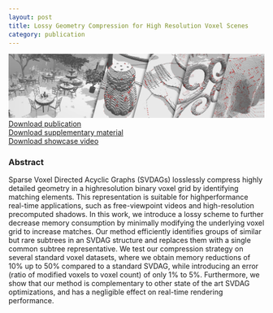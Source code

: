 ```yaml
---
layout: post
title: Lossy Geometry Compression for High Resolution Voxel Scenes
category: publication
---
```


<img src='/assets/publications/VSE20/VSE20.png' width='1100px'/>
<br>
<a href="/assets/publications/VSE20/VSE20.pdf" download>Download publication</a>
<br>
<a href="/assets/publications/VSE20/VSE20-sup.pdf" download>Download supplementary material</a>
<br>
<a href="http://graphics.tudelft.nl/Publications-new/2020/VSE20/LossyGeometryCompressionForHighResolutionVoxelScenes-supplementary.mp4" download>Download showcase video</a>

### Abstract

Sparse Voxel Directed Acyclic Graphs (SVDAGs) losslessly compress highly detailed geometry in a highresolution binary voxel grid by identifying matching elements. This representation is suitable for highperformance real-time applications, such as free-viewpoint videos and high-resolution precomputed shadows. In this work, we introduce a lossy scheme to further decrease memory consumption by minimally modifying the underlying voxel grid to increase matches. Our method efficiently identifies groups of similar but rare subtrees in an SVDAG structure and replaces them with a single common subtree representative. We test our compression strategy on several standard voxel datasets, where we obtain memory reductions of 10% up to 50% compared to a standard SVDAG, while introducing an error (ratio of modified voxels to voxel count) of only 1% to 5%. Furthermore, we show that our method is complementary to other state of the art SVDAG optimizations, and has a negligible effect on real-time rendering performance.




